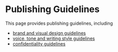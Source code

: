 # Publishing Guidelines

This page provides publishing guidelines, including

* [brand and visual design guidelines](https://github.com/mattermost/mattermost-handbook/tree/bba34273fbf4f44ad2aa276a7c143e89b6fab5c9/operations/operations/publishing/publishing-guidelines/operations/operations/publishing/publishing-guidelines/brand-and-visual-design-guidelines.md)
* [voice, tone and writing style guidelines](https://github.com/mattermost/mattermost-handbook/tree/bba34273fbf4f44ad2aa276a7c143e89b6fab5c9/operations/operations/publishing/publishing-guidelines/operations/operations/publishing/publishing-guidelines/voice-tone-and-writing-style-guidelines.md)
* [confidentiality guidelines](https://github.com/mattermost/mattermost-handbook/tree/bba34273fbf4f44ad2aa276a7c143e89b6fab5c9/operations/operations/publishing/publishing-guidelines/operations/operations/publishing/publishing-guidelines/confidentiality-guidelines.md)

